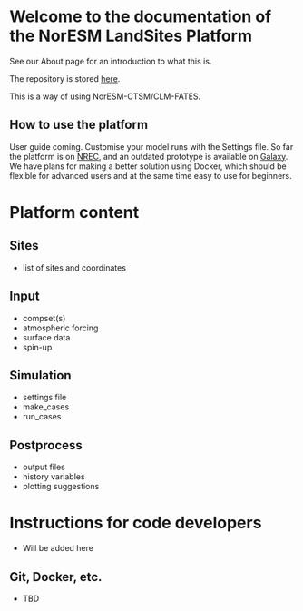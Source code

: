# Welcome to the documentation of the NorESM LandSites Platform

See our About page for an introduction to what this is.

The repository is stored [here](https://github.com/NorESMhub/NorESM_LandSites_Platform).

This is a way of using NorESM-CTSM/CLM-FATES. 

## How to use the platform

User guide coming. Customise your model runs with the Settings file.
So far the platform is on [NREC](https://nrec.no/), and an outdated prototype is available on [Galaxy](https://training.galaxyproject.org/training-material/topics/climate/tutorials/fates/tutorial.html). We have plans for making a better solution using Docker, which should be flexible for advanced users and at the same time easy to use for beginners. 

# Platform content
## Sites
- list of sites and coordinates

## Input
- compset(s)
- atmospheric forcing
- surface data
- spin-up

## Simulation
- settings file
- make_cases
- run_cases

## Postprocess
- output files
- history variables
- plotting suggestions


# Instructions for code developers
- Will be added here

## Git, Docker, etc.
- TBD









